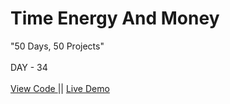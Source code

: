 # Time Energy And Money
"50 Days, 50 Projects"
<br> 
<br>
DAY - 34 
<br> 
<br> 
<a href="https://github.com/pushpakumari5117/Time_Energy_And_Money"> View Code </a> 
|| 
<a href="https://pushpakumari5117.github.io/Time_Energy_And_Money/"> Live Demo </a>
